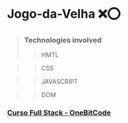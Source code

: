 # **Jogo-da-Velha** :x::o:

> ### Technologies involved
>>HMTL

>>CSS

>>JAVASCRIPT

>>DOM

### [Curso Full Stack - OneBitCode](https://onebitcode.com/lp/)
